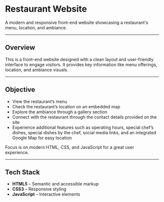 # Restaurant Website

 A modern and responsive front-end website showcasing a restaurant's menu, location, and ambiance.

---

## Overview

This is a front-end website designed with a clean layout and user-friendly interface to engage visitors. It provides key information like menu offerings, location, and ambiance visuals.

---

## Objective

- View the restaurant’s menu  
- Check the restaurant’s location on an embedded map  
- Explore the ambiance through a gallery section  
- Connect with the restaurant through the contact details provided on the site  
- Experience additional features such as operating hours, special chef’s dishes, special dishes by the chef, social media links, and an integrated Google Map for easy location

Focus is on modern HTML, CSS, and JavaScript for a great user experience.

---

## Tech Stack

- **HTML5** – Semantic and accessible markup  
- **CSS3** – Responsive styling  
- **JavaScript** – Interactive elements  
